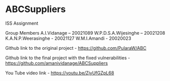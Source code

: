 # ABCSuppliers
ISS Assignment

Group Members
A.I.Vidanage – 20021089
W.P.D.S.A.Wijesinghe – 20021208
K.A.N.P.Weerasinghe - 20021127
W.M.I.Amandi - 20020023


Github link to the original project - https://github.com/PularaW/ABC

Github link to the final project with the fixed vulnerabilities - https://github.com/amanividanage/ABCSuppliers

You Tube video link - https://youtu.be/ZjyUfGZpL68
